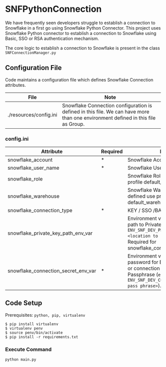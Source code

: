# SNFPythonConnection
We have frequently seen developers struggle to establish a connection to Snowflake in a first go using Snowflake Python Connector. This project uses Snowflake Python connector to establish a connection to Snowflake using Basic, SSO or RSA authentication mechanism.


The core logic to establish a connection to Snowflake is present in the class `SNFConnectionManager.py`

## Configuration File

Code maintains a configuration file which defines Snowflake Connection attributes.

| File | Note  |
|--|--|
|./resources/config.ini  |Snowflake Connection configuration is defined in this file. We can have more than one environment defined in this file as Group.  |

### config.ini
| Attribute | Required | Note|
|--|--|--|
|  snowflake_account| * | Snowflake Account Name |
|  snowflake_user_name| * | Snowflake User Name |
|  snowflake_role|  | Snowflake Role, not defined use profile default_role |
|  snowflake_warehouse|  | Snowflake Warehouse, not defined use profile default_warehouse |
|  snowflake_connection_type| * | KEY / SSO /BASIC |
|  snowflake_private_key_path_env_var|  | Environment variable defining path to Private Key (`export ENV_SNF_DEV_PRIVATE_KEY=<location to private key>`). Required for snowflake_connection_type=key |
|  snowflake_connection_secret_env_var| * | Environment variable defining password for Basic connection or connection using Private Key Passphrase (`export ENV_SNF_DEV_CONN_SECRET=<your pass phrase>`). |

## Code Setup

Prerequisites:  `python, pip, virtualenv`

    $ pip install virtualenv 
    $ virtualenv penv 
    $ source penv/bin/activate 
    $ pip install -r requirements.txt

### Execute Command
    python main.py